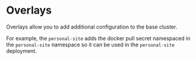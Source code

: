# Overlays
Overlays allow you to add additional configuration to the base cluster.

For example, the `personal-site` adds the docker pull secret namespaced in the `personal-site` namespace so it can be used in the `personal-site` deployment.


